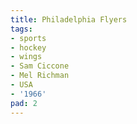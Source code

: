 ```yaml
---
title: Philadelphia Flyers
tags:
- sports
- hockey
- wings
- Sam Ciccone
- Mel Richman
- USA
- '1966'
pad: 2
---
```


